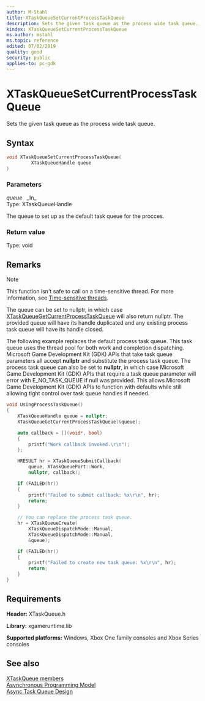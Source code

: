 ```yaml
---
author: M-Stahl
title: XTaskQueueSetCurrentProcessTaskQueue
description: Sets the given task queue as the process wide task queue.
kindex: XTaskQueueSetCurrentProcessTaskQueue
ms.author: mstahl
ms.topic: reference
edited: 07/02/2019
quality: good
security: public
applies-to: pc-gdk
---
```


# XTaskQueueSetCurrentProcessTaskQueue  

Sets the given task queue as the process wide task queue.  

## Syntax  
  
```cpp
void XTaskQueueSetCurrentProcessTaskQueue(  
         XTaskQueueHandle queue  
)  
```  
  
### Parameters  
  
*queue* &nbsp;&nbsp;\_In\_  
Type: XTaskQueueHandle  

  
The queue to set up as the default task queue for the procces.  


  
### Return value
Type: void
  
  
## Remarks  
  > [!NOTE]
> This function isn't safe to call on a time-sensitive thread. For more information, see [Time-sensitive threads](../../../../system/overviews/time-sensitive-threads.md).  
  
The queue can be set to nullptr, in which case [XTaskQueueGetCurrentProcessTaskQueue](xtaskqueuegetcurrentprocesstaskqueue.md) will also return nullptr. The provided queue will have its handle duplicated and any existing process task queue will have its handle closed.  
  
The following example replaces the default process task queue. This task queue uses the thread pool for both work and completion dispatching. Microsoft Game Development Kit (GDK) APIs that take task queue parameters all accept **nullptr** and substitute the process task queue. The process task queue can also be set to **nullptr**, in which case Microsoft Game Development Kit (GDK) APIs that require a task queue parameter will error with E_NO_TASK_QUEUE if null was provided. This allows Microsoft Game Development Kit (GDK) APIs to function with defaults while still allowing tight control over task queue handles if needed.  

```cpp
void UsingProcessTaskQueue()
{
    XTaskQueueHandle queue = nullptr;
	XTaskQueueGetCurrentProcessTaskQueue(&queue);

    auto callback = [](void*, bool)
    {
        printf("Work callback invoked.\r\n");
    };

    HRESULT hr = XTaskQueueSubmitCallback(
        queue, XTaskQueuePort::Work, 
        nullptr, callback);

    if (FAILED(hr))
    {
        printf("Failed to submit callback: %x\r\n", hr);
        return;
    }

    // You can replace the process task queue.
    hr = XTaskQueueCreate(
        XTaskQueueDispatchMode::Manual, 
        XTaskQueueDispatchMode::Manual, 
        &queue);

    if (FAILED(hr))
    {
        printf("Failed to create new task queue: %x\r\n", hr);
        return;
    }
}
```
   

## Requirements  
  
**Header:** XTaskQueue.h
  
**Library:** xgameruntime.lib
  
**Supported platforms:** Windows, Xbox One family consoles and Xbox Series consoles  
  
## See also  
[XTaskQueue members](../xtaskqueue_members.md)  
[Asynchronous Programming Model](../../../../system/overviews/async-programming-model.md)  
[Async Task Queue Design](../../../../system/overviews/async-task-queue-design.md)  
  
  